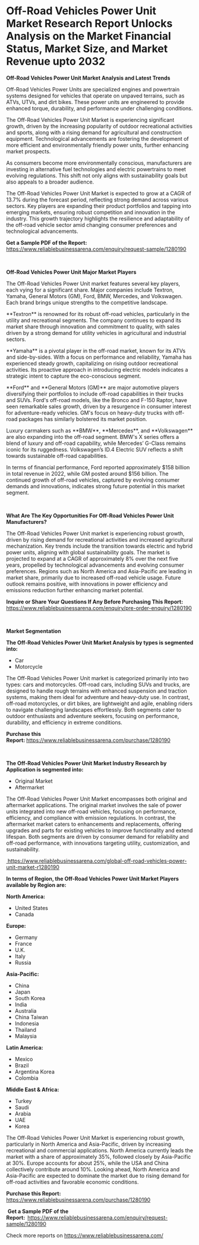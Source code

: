 <p><h1>Off-Road Vehicles Power Unit Market Research Report Unlocks Analysis on the Market Financial Status, Market Size, and Market Revenue upto 2032</h1></p><p><strong>Off-Road Vehicles Power Unit Market Analysis and Latest Trends</strong></p>
<p><p>Off-Road Vehicles Power Units are specialized engines and powertrain systems designed for vehicles that operate on unpaved terrains, such as ATVs, UTVs, and dirt bikes. These power units are engineered to provide enhanced torque, durability, and performance under challenging conditions. </p><p>The Off-Road Vehicles Power Unit Market is experiencing significant growth, driven by the increasing popularity of outdoor recreational activities and sports, along with a rising demand for agricultural and construction equipment. Technological advancements are fostering the development of more efficient and environmentally friendly power units, further enhancing market prospects. </p><p>As consumers become more environmentally conscious, manufacturers are investing in alternative fuel technologies and electric powertrains to meet evolving regulations. This shift not only aligns with sustainability goals but also appeals to a broader audience. </p><p>The Off-Road Vehicles Power Unit Market is expected to grow at a CAGR of 13.7% during the forecast period, reflecting strong demand across various sectors. Key players are expanding their product portfolios and tapping into emerging markets, ensuring robust competition and innovation in the industry. This growth trajectory highlights the resilience and adaptability of the off-road vehicle sector amid changing consumer preferences and technological advancements.</p></p>
<p><strong>Get a Sample PDF of the Report:&nbsp;</strong> <a href="https://www.reliablebusinessarena.com/enquiry/request-sample/1280190?utm_campaign=1841&utm_medium=2&utm_source=Github&utm_content=ia&utm_term=24032025&utm_id=off-road-vehicles-power-unit">https://www.reliablebusinessarena.com/enquiry/request-sample/1280190</a></p>
<p>&nbsp;</p>
<p><strong>Off-Road Vehicles Power Unit Major Market Players</strong></p>
<p><p>The Off-Road Vehicles Power Unit market features several key players, each vying for a significant share. Major companies include Textron, Yamaha, General Motors (GM), Ford, BMW, Mercedes, and Volkswagen. Each brand brings unique strengths to the competitive landscape.</p><p>**Textron** is renowned for its robust off-road vehicles, particularly in the utility and recreational segments. The company continues to expand its market share through innovation and commitment to quality, with sales driven by a strong demand for utility vehicles in agricultural and industrial sectors.</p><p>**Yamaha** is a pivotal player in the off-road market, known for its ATVs and side-by-sides. With a focus on performance and reliability, Yamaha has experienced steady growth, capitalizing on rising outdoor recreational activities. Its proactive approach in introducing electric models indicates a strategic intent to capture the eco-conscious segment.</p><p>**Ford** and **General Motors (GM)** are major automotive players diversifying their portfolios to include off-road capabilities in their trucks and SUVs. Ford's off-road models, like the Bronco and F-150 Raptor, have seen remarkable sales growth, driven by a resurgence in consumer interest for adventure-ready vehicles. GM's focus on heavy-duty trucks with off-road packages has similarly bolstered its market position.</p><p>Luxury carmakers such as **BMW**, **Mercedes**, and **Volkswagen** are also expanding into the off-road segment. BMW's X series offers a blend of luxury and off-road capability, while Mercedes’ G-Class remains iconic for its ruggedness. Volkswagen’s ID.4 Electric SUV reflects a shift towards sustainable off-road capabilities.</p><p>In terms of financial performance, Ford reported approximately $158 billion in total revenue in 2022, while GM posted around $156 billion. The continued growth of off-road vehicles, captured by evolving consumer demands and innovations, indicates strong future potential in this market segment.</p></p>
<p>&nbsp;</p>
<p><strong>What Are The Key Opportunities For Off-Road Vehicles Power Unit Manufacturers?</strong></p>
<p><p>The Off-Road Vehicles Power Unit market is experiencing robust growth, driven by rising demand for recreational activities and increased agricultural mechanization. Key trends include the transition towards electric and hybrid power units, aligning with global sustainability goals. The market is projected to expand at a CAGR of approximately 8% over the next five years, propelled by technological advancements and evolving consumer preferences. Regions such as North America and Asia-Pacific are leading in market share, primarily due to increased off-road vehicle usage. Future outlook remains positive, with innovations in power efficiency and emissions reduction further enhancing market potential.</p></p>
<p><strong>Inquire or Share Your Questions If Any Before Purchasing This Report:</strong> <a href="https://www.reliablebusinessarena.com/enquiry/pre-order-enquiry/1280190?utm_campaign=1841&utm_medium=2&utm_source=Github&utm_content=ia&utm_term=24032025&utm_id=off-road-vehicles-power-unit">https://www.reliablebusinessarena.com/enquiry/pre-order-enquiry/1280190</a></p>
<p>&nbsp;</p>
<p><strong>Market Segmentation</strong></p>
<p><strong>The Off-Road Vehicles Power Unit Market Analysis by types is segmented into:</strong></p>
<p><ul><li>Car</li><li>Motorcycle</li></ul></p>
<p><p>The Off-Road Vehicles Power Unit market is categorized primarily into two types: cars and motorcycles. Off-road cars, including SUVs and trucks, are designed to handle rough terrains with enhanced suspension and traction systems, making them ideal for adventure and heavy-duty use. In contrast, off-road motorcycles, or dirt bikes, are lightweight and agile, enabling riders to navigate challenging landscapes effortlessly. Both segments cater to outdoor enthusiasts and adventure seekers, focusing on performance, durability, and efficiency in extreme conditions.</p></p>
<p><strong>Purchase this Report:&nbsp;</strong><a href="https://www.reliablebusinessarena.com/purchase/1280190?utm_campaign=1841&utm_medium=2&utm_source=Github&utm_content=ia&utm_term=24032025&utm_id=off-road-vehicles-power-unit">https://www.reliablebusinessarena.com/purchase/1280190</a></p>
<p>&nbsp;</p>
<p><strong>The Off-Road Vehicles Power Unit Market Industry Research by Application is segmented into:</strong></p>
<p><ul><li>Original Market</li><li>Aftermarket</li></ul></p>
<p><p>The Off-Road Vehicles Power Unit Market encompasses both original and aftermarket applications. The original market involves the sale of power units integrated into new off-road vehicles, focusing on performance, efficiency, and compliance with emission regulations. In contrast, the aftermarket market caters to enhancements and replacements, offering upgrades and parts for existing vehicles to improve functionality and extend lifespan. Both segments are driven by consumer demand for reliability and off-road performance, with innovations targeting utility, customization, and sustainability.</p></p>
<p><a href="https://www.reliablebusinessarena.com/global-off-road-vehicles-power-unit-market-r1280190?utm_campaign=1841&utm_medium=2&utm_source=Github&utm_content=ia&utm_term=24032025&utm_id=off-road-vehicles-power-unit">&nbsp;https://www.reliablebusinessarena.com/global-off-road-vehicles-power-unit-market-r1280190</a></p>
<p><strong>In terms of Region, the Off-Road Vehicles Power Unit Market Players available by Region are:</strong></p>
<p>
    <p> <strong> North America: </strong>
        <ul>
            <li>United States</li>
            <li>Canada</li>
        </ul>
        </p> 
    <p> <strong> Europe: </strong>
        <ul>
            <li>Germany</li>
            <li>France</li>
            <li>U.K.</li>
            <li>Italy</li>
            <li>Russia</li>
        </ul>
        </p> 
    <p> <strong> Asia-Pacific: </strong>
        <ul>
            <li>China</li>
            <li>Japan</li>
            <li>South Korea</li>
            <li>India</li>
            <li>Australia</li>
            <li>China Taiwan</li>
            <li>Indonesia</li>
            <li>Thailand</li>
            <li>Malaysia</li>
        </ul>
        </p> 
    <p> <strong> Latin America: </strong>
        <ul>
            <li>Mexico</li>
            <li>Brazil</li>
            <li>Argentina Korea</li>
            <li>Colombia</li>
        </ul>
        </p> 
    <p> <strong> Middle East & Africa: </strong>
        <ul>
            <li>Turkey</li>
            <li>Saudi</li>
            <li>Arabia</li>
            <li>UAE</li>
            <li>Korea</li>
        </ul>
    </p>
    </p>
<p><p>The Off-Road Vehicles Power Unit Market is experiencing robust growth, particularly in North America and Asia-Pacific, driven by increasing recreational and commercial applications. North America currently leads the market with a share of approximately 35%, followed closely by Asia-Pacific at 30%. Europe accounts for about 25%, while the USA and China collectively contribute around 10%. Looking ahead, North America and Asia-Pacific are expected to dominate the market due to rising demand for off-road activities and favorable economic conditions.</p></p>
<p><strong>Purchase this Report: </strong><a href="https://www.reliablebusinessarena.com/purchase/1280190?utm_campaign=1841&utm_medium=2&utm_source=Github&utm_content=ia&utm_term=24032025&utm_id=off-road-vehicles-power-unit">https://www.reliablebusinessarena.com/purchase/1280190</a></p>
<p>&nbsp;<strong>Get a Sample PDF of the Report:&nbsp;&nbsp;</strong><a href="https://www.reliablebusinessarena.com/enquiry/request-sample/1280190?utm_campaign=1841&utm_medium=2&utm_source=Github&utm_content=ia&utm_term=24032025&utm_id=off-road-vehicles-power-unit">https://www.reliablebusinessarena.com/enquiry/request-sample/1280190</a></p>
<p><strong></strong></p>
<p>Check more reports on <a href="https://www.reliablebusinessarena.com/?utm_campaign=1841&utm_medium=2&utm_source=Github&utm_content=ia&utm_term=24032025&utm_id=off-road-vehicles-power-unit">https://www.reliablebusinessarena.com/</a></p>
